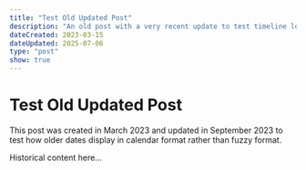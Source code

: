 ```yaml
---
title: "Test Old Updated Post"
description: "An old post with a very recent update to test timeline logic"
dateCreated: 2023-03-15
dateUpdated: 2025-07-06
type: "post"
show: true
---
```


# Test Old Updated Post

This post was created in March 2023 and updated in September 2023 to test how
older dates display in calendar format rather than fuzzy format.

Historical content here...
